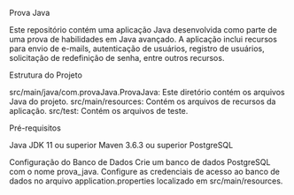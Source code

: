 Prova Java

Este repositório contém uma aplicação Java desenvolvida como parte de uma prova de habilidades em Java avançado. A aplicação inclui recursos para envio de e-mails, autenticação de usuários, registro de usuários, solicitação de redefinição de senha, entre outros recursos.

Estrutura do Projeto

src/main/java/com.provaJava.ProvaJava: Este diretório contém os arquivos Java do projeto.
src/main/resources: Contém os arquivos de recursos da aplicação.
src/test: Contém os arquivos de teste.

Pré-requisitos

Java JDK 11 ou superior
Maven 3.6.3 ou superior
PostgreSQL

Configuração do Banco de Dados
Crie um banco de dados PostgreSQL com o nome prova_java.
Configure as credenciais de acesso ao banco de dados no arquivo application.properties localizado em src/main/resources.